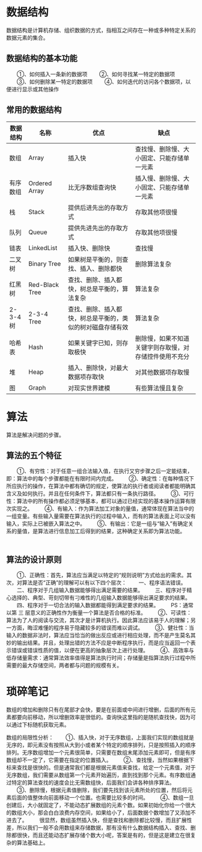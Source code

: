# 数据结构
数据结构是计算机存储、组织数据的方式，指相互之间存在一种或多种特定关系的数据元素的集合。

## 数据结构的基本功能
　　①、如何插入一条新的数据项
　　②、如何寻找某一特定的数据项
　　③、如何删除某一特定的数据项
　　④、如何迭代的访问各个数据项，以便进行显示或其他操作
　　
## 常用的数据结构


|数据结构|名称|优点|缺点|
|----|----|----|----|
|数组|Array|插入快|查找慢、删除慢、大小固定、只能存储单一元素|
|有序数组|Ordered Array|比无序数组查询快|插入慢、删除慢、大小固定、只能存储单一元素|
|栈|Stack|提供后进先出的存取方式|存取其他项很慢|
|队列|Queue|提供先进先出的存取方式|存取其他项很慢|
|链表|LinkedList|插入快、删除快|查找慢|
|二叉树|Binary Tree|如果树是平衡的，则查找、插入、删除都快|删除算法复杂|
|红黑树|Red-Black Tree|查找、删除、插入都快，树总是平衡的，算法复杂|算法复杂|
|2-3-4树|2-3-4 Tree|查找、删除、插入都快，树总是平衡的，类似的树对磁盘存储有效|算法复杂|
|哈希表|Hash|如果关键字已知，则存取极快|删除慢，如果不知道关键字则存取慢，对存储控件使用不充分|
|堆|Heap|插入、删除快，对最大数据项存取快|对其他数据项存取慢|
|图|Graph|对现实世界建模|有些算法慢且复杂|



# 算法
算法是解决问题的步骤。

## 算法的五个特征
　　①、有穷性：对于任意一组合法输入值，在执行又穷步骤之后一定能结束，即：算法中的每个步骤都能在有限时间内完成。
　　②、确定性：在每种情况下所应执行的操作，在算法中都有确切的规定，使算法的执行者或阅读者都能明确其含义及如何执行。并且在任何条件下，算法都只有一条执行路径。
　　③、可行性：算法中的所有操作都必须足够基本，都可以通过已经实现的基本操作运算有限次实现之。
　　④、有输入：作为算法加工对象的量值，通常体现在算法当中的一组变量。有些输入量需要在算法执行的过程中输入，而有的算法表面上可以没有输入，实际上已被嵌入算法之中。
　　⑤、有输出：它是一组与“输入”有确定关系的量值，是算法进行信息加工后得到的结果，这种确定关系即为算法功能。
　　
## 算法的设计原则
　　①、正确性：首先，算法应当满足以特定的“规则说明”方式给出的需求。其次，对算法是否“正确”的理解可以有以下四个层次：
　　一、程序语法错误。
　　二、程序对于几组输入数据能够得出满足需要的结果。
　　三、程序对于精心选择的、典型、苛刻切带有刁难性的几组输入数据能够得出满足要求的结果。
　　四、程序对于一切合法的输入数据都能得到满足要求的结果。
　　PS：通常以第 三 层意义的正确性作为衡量一个算法是否合格的标准。
　　②、可读性：算法为了人的阅读与交流，其次才是计算机执行。因此算法应该易于人的理解；另一方面，晦涩难懂的程序易于隐藏较多的错误而难以调试。
　　③、健壮性：当输入的数据非法时，算法应当恰当的做出反应或进行相应处理，而不是产生莫名其妙的输出结果。并且，处理出错的方法不应是中断程序执行，而是应当返回一个表示错误或错误性质的值，以便在更高的抽象层次上进行处理。
　　④、高效率与低存储量需求：通常算法效率值得是算法执行时间；存储量是指算法执行过程中所需要的最大存储空间，两者都与问题的规模有关。



# 琐碎笔记
数组的增加和删除只有在尾部才会快，要是在前面或中间进行增删，后面的所有元素都要向前移动，所以增删效率是很低的。查询快这里指的是随机查找快，因为可以通过下标随机获取元素。




数组的局限性分析：
　　①、插入快，对于无序数组，上面我们实现的数组就是无序的，即元素没有按照从大到小或者某个特定的顺序排列，只是按照插入的顺序排列。无序数组增加一个元素很简单，只需要在数组末尾添加元素即可，但是有序数组却不一定了，它需要在指定的位置插入。
　　②、查找慢，当然如果根据下标来查找是很快的。但是通常我们都是根据元素值来查找，给定一个元素值，对于无序数组，我们需要从数组第一个元素开始遍历，直到找到那个元素。有序数组通过特定的算法查找的速度会比无需数组快，后面我们会讲各种排序算法。
　　③、删除慢，根据元素值删除，我们要先找到该元素所处的位置，然后将元素后面的值整体向前面移动一个位置。也需要比较多的时间。
　　④、数组一旦创建后，大小就固定了，不能动态扩展数组的元素个数。如果初始化你给一个很大的数组大小，那会白白浪费内存空间，如果给小了，后面数据个数增加了又添加不进去了。
　　很显然，数组虽然插入快，但是查找和删除都比较慢，而且扩展性差，所以我们一般不会用数组来存储数据，那有没有什么数据结构插入、查找、删除都很快，而且还能动态扩展存储个数大小呢，答案是有的，但是这是建立在很复杂的算法基础上。


